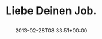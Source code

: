---
retweeted: false
source: <a href="http://twitter.com" rel="nofollow">Twitter Web Client</a>
entities:
  hashtags: []
  symbols: []
  user_mentions: []
  urls:
  - url: http://t.co/JQalOY5Z0y
    expanded_url: http://i.imgur.com/NxTNkrZ.gif
    display_url: i.imgur.com/NxTNkrZ.gif
    indices:
    - '18'
    - '40'
display_text_range:
- '0'
- '40'
favorite_count: '2'
id_str: '307045938520797185'
truncated: false
retweet_count: '1'
id: '307045938520797185'
possibly_sensitive: false
created_at: Thu Feb 28 08:33:51 +0000 2013
favorited: false
full_text: Liebe Deinen Job.
lang: de
quote_url: http://i.imgur.com/NxTNkrZ.gif
tags:
- pesos/twitter
date: '2013-02-28T08:33:51+00:00'
src: https://twitter.com/bascht/status/307045938520797185
original_url: https://twitter.com/bascht/status/307045938520797185
type: twitter_tweet
text: Liebe Deinen Job.
title: 'Liebe Deinen Job.

  '

---